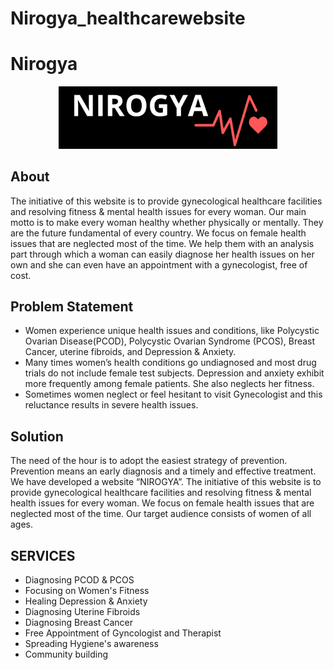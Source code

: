 # Nirogya_healthcarewebsite

# Nirogya


<p align="center">
<img src="NIROGYA (1).png" width='350'>
</p>

## About
The initiative of this website is to provide gynecological healthcare facilities and resolving fitness & mental health issues for every woman. Our main motto is to make every woman healthy whether physically or mentally. They are the future fundamental of every country. We focus on female health issues that are neglected most of the time. We help them with an analysis part through which a woman can easily diagnose her health issues on her own and she can even have an appointment with a gynecologist, free of cost.

## Problem Statement
+ Women experience unique health issues and conditions, like Polycystic Ovarian Disease(PCOD), Polycystic Ovarian Syndrome (PCOS), Breast Cancer, uterine fibroids, and   Depression & Anxiety.
+ Many times women’s health conditions go undiagnosed and most drug trials do not include female test subjects. Depression and anxiety exhibit more frequently among female patients. She also neglects her fitness. 
+ Sometimes women neglect or feel hesitant to visit Gynecologist and this reluctance results in severe health issues.
## Solution
The need of the hour is to adopt the easiest strategy of prevention. Prevention means an early diagnosis and a timely and effective treatment. We have developed a website “NIROGYA”. The initiative of this website is to provide gynecological healthcare facilities and resolving fitness & mental health issues for every woman. We focus on female health issues that are neglected most of the time. Our target audience consists of women of all ages. 
## SERVICES 

+ Diagnosing PCOD & PCOS
+ Focusing on Women's Fitness
+ Healing Depression & Anxiety
+ Diagnosing Uterine Fibroids
+ Diagnosing Breast Cancer
+ Free Appointment of Gyncologist and Therapist
+ Spreading Hygiene's awareness
+ Community building 

